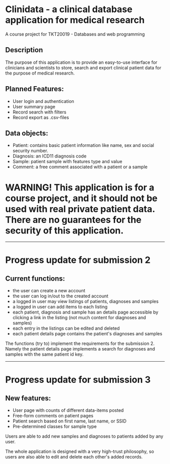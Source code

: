 # Clinidata - a clinical database application for medical research
A course project for TKT20019 - Databases and web programming

## Description
The purpose of this application is to provide an easy-to-use interface for clinicians and scientists to store, search and export clinical patient data for the purpose of medical research.

## Planned Features:
 - User login and authentication
 - User summary page
 - Record search with filters
 - Record export as .csv-files
   
## Data objects:
 - Patient: contains basic patient information like name, sex and social security number.
 - Diagnosis: an ICD11 diagnosis code
 - Sample: patient sample with features type and value
 - Comment: a free comment associated with a patient or a sample

# <b> WARNING! This application is for a course project, and it should not be used with real private patient data. There are no guarantees for the security of this application. </b>

----------

# Progress update for submission 2

## Current functions:
   - the user can create a new account
   - the user can log in/out to the created account
   - a logged in user may view listings of patients, diagnoses and samples
   - a logged in user can add items to each listing
   - each patient, diagnosis and sample has an details page accessible by clicking a link in the listing (not much content for diagnoses and samples)
   - each entry in the listings can be edited and deleted 
   - each patient details page contains the patient's diagnoses and samples 

The functions (try to) implement the requirements for the submission 2. Namely the patient details page implements a search for diagnoses and samples with the same patient id key.


----------

# Progress update for submission 3

## New features:
 - User page with counts of different data-items posted
 - Free-form comments on patient pages
 - Patient search based on first name, last name, or SSID
 - Pre-determined classes for sample type

Users are able to add new samples and diagnoses to patients added by any user. 

The whole application is designed with a very high-trust philosophy, so users are also able to edit and delete each other's added records.